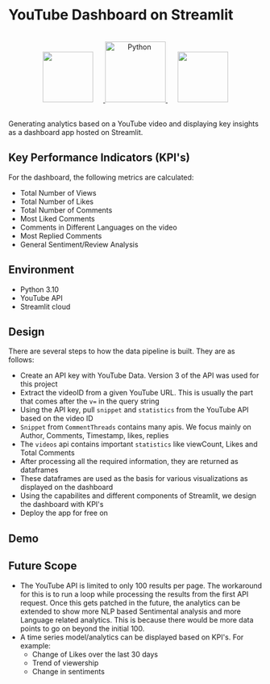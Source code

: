 
# YouTube Dashboard on Streamlit

<p align="center">  
    <br>
	<a href="#">
        <img height=100 src="https://cdn.svgporn.com/logos/youtube-icon.svg" hspace=20> 
	<img src="https://raw.githubusercontent.com/Thomas-George-T/Thomas-George-T/master/assets/python.svg" alt="Python" title="Python" width ="120" />
        <img height=100 src="https://cdn.svgporn.com/logos/streamlit.svg" hspace=20> 
  </a>	
</p>
<br>
Generating analytics based on a YouTube video and displaying key insights as a dashboard app hosted on Streamlit.

## Key Performance Indicators (KPI's)
For the dashboard, the following metrics are calculated:
- Total Number of Views
- Total Number of Likes
- Total Number of Comments
- Most Liked Comments 
- Comments in Different Languages on the video
- Most Replied Comments
- General Sentiment/Review Analysis

## Environment
- Python 3.10
- YouTube API
- Streamlit cloud

## Design
There are several steps to how the data pipeline is built. They are as follows:
- Create an API key with YouTube Data. Version 3 of the API was used for this project
- Extract the videoID from a given YouTube URL. This is usually the part that comes after the `v=` in the query string
- Using the API key, pull `snippet` and `statistics` from the YouTube API based on the video ID
- `Snippet` from `CommentThreads` contains many apis. We focus mainly on Author, Comments, Timestamp, likes, replies
- The `videos` api contains important `statistics` like viewCount, Likes and Total Comments
- After processing all the required information, they are returned as dataframes
- These dataframes are used as the basis for various visualizations as displayed on the dashboard
- Using the capabilites and different components of Streamlit, we design the dashboard with KPI's
- Deploy the app for free on 

## Demo

## Future Scope
- The YouTube API is limited to only 100 results per page. The workaround for this is to run a loop while processing the results from the first API request. Once this gets patched in the future, the analytics can be extended to show more NLP based Sentimental analysis and more Language related analytics. This is because there would be more data points to go on beyond the initial 100.
- A time series model/analytics can be displayed based on KPI's. For example:
  - Change of Likes over the last 30 days
  - Trend of viewership
  - Change in sentiments
